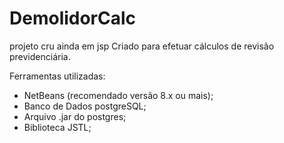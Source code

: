 # DemolidorCalc
projeto cru ainda em jsp
 Criado para efetuar cálculos de revisão previdenciária.

Ferramentas utilizadas:
* NetBeans (recomendado versão 8.x ou mais);
* Banco de Dados postgreSQL;
* Arquivo .jar do postgres;
* Biblioteca JSTL;
